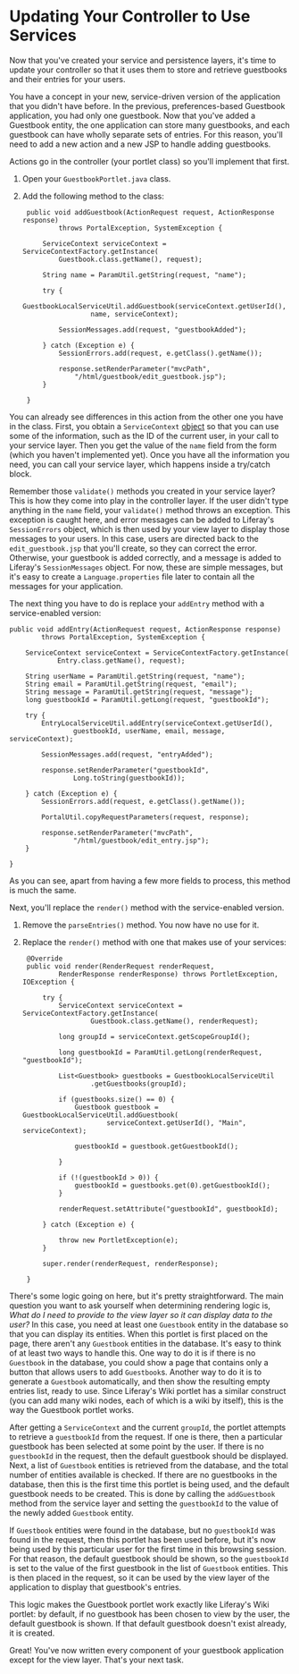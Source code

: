 # Updating Your Controller to Use Services [](id=updating-your-controller-to-use-services)

Now that you've created your service and persistence layers, it's time to update
your controller so that it uses them to store and retrieve guestbooks and their
entries for your users. 

You have a concept in your new, service-driven version of the application that
you didn't have before. In the previous, preferences-based Guestbook
application, you had only one guestbook. Now that you've added a Guestbook
entity, the one application can store many guestbooks, and each guestbook can
have wholly separate sets of entries. For this reason, you'll need to add a new
action and a new JSP to handle adding guestbooks. 

Actions go in the controller (your portlet class) so you'll implement that
first. 

1. Open your `GuestbookPortlet.java` class. 

2. Add the following method to the class: 

        public void addGuestbook(ActionRequest request, ActionResponse response)
                throws PortalException, SystemException {

            ServiceContext serviceContext = ServiceContextFactory.getInstance(
                Guestbook.class.getName(), request);

            String name = ParamUtil.getString(request, "name");

            try {
                GuestbookLocalServiceUtil.addGuestbook(serviceContext.getUserId(),
                        name, serviceContext);

                SessionMessages.add(request, "guestbookAdded");

            } catch (Exception e) {
                SessionErrors.add(request, e.getClass().getName());

                response.setRenderParameter("mvcPath",
                    "/html/guestbook/edit_guestbook.jsp");
            }

        }

You can already see differences in this action from the other one you have in
the class. First, you obtain a `ServiceContext` [object](https://dev.liferay.com/encyclopedia/-/wiki/Main/Service+Context) 
so that you can use some of the information, such as the ID of the current user,
in your call to your service layer. Then you get the value of the `name` field
from the form (which you haven't implemented yet). Once you have all the
information you need, you can call your service layer, which happens inside a
try/catch block. 

Remember those `validate()` methods you created in your service layer? This is
how they come into play in the controller layer. If the user didn't type
anything in the `name` field, your `validate()` method throws an exception. This
exception is caught here, and error messages can be added to Liferay's
`SessionErrors` object, which is then used by your view layer to display those
messages to your users. In this case, users are directed back to the
`edit_guestbook.jsp` that you'll create, so they can correct the error.
Otherwise, your guestbook is added correctly, and a message is added to
Liferay's `SessionMessages` object. For now, these are simple messages, but it's
easy to create a `Language.properties` file later to contain all the messages
for your application. 

The next thing you have to do is replace your `addEntry` method with a
service-enabled version: 

    public void addEntry(ActionRequest request, ActionResponse response)
            throws PortalException, SystemException {

        ServiceContext serviceContext = ServiceContextFactory.getInstance(
                Entry.class.getName(), request);

        String userName = ParamUtil.getString(request, "name");
        String email = ParamUtil.getString(request, "email");
        String message = ParamUtil.getString(request, "message");
        long guestbookId = ParamUtil.getLong(request, "guestbookId");

        try {
            EntryLocalServiceUtil.addEntry(serviceContext.getUserId(),
                    guestbookId, userName, email, message, serviceContext);

            SessionMessages.add(request, "entryAdded");

            response.setRenderParameter("guestbookId",
                    Long.toString(guestbookId));

        } catch (Exception e) {
            SessionErrors.add(request, e.getClass().getName());

            PortalUtil.copyRequestParameters(request, response);

            response.setRenderParameter("mvcPath",
                    "/html/guestbook/edit_entry.jsp");
        }

    }

As you can see, apart from having a few more fields to process, this method is
much the same. 

Next, you'll replace the `render()` method with the service-enabled version. 

1. Remove the `parseEntries()` method. You now have no use for it. 

2. Replace the `render()` method with one that makes use of your services: 

        @Override
        public void render(RenderRequest renderRequest,
                RenderResponse renderResponse) throws PortletException, IOException {

            try {
                ServiceContext serviceContext = ServiceContextFactory.getInstance(
                        Guestbook.class.getName(), renderRequest);

                long groupId = serviceContext.getScopeGroupId();

                long guestbookId = ParamUtil.getLong(renderRequest, "guestbookId");

                List<Guestbook> guestbooks = GuestbookLocalServiceUtil
                        .getGuestbooks(groupId);

                if (guestbooks.size() == 0) {
                    Guestbook guestbook = GuestbookLocalServiceUtil.addGuestbook(
                            serviceContext.getUserId(), "Main", serviceContext);

                    guestbookId = guestbook.getGuestbookId();

                }

                if (!(guestbookId > 0)) {
                    guestbookId = guestbooks.get(0).getGuestbookId();
                }

                renderRequest.setAttribute("guestbookId", guestbookId);

            } catch (Exception e) {

                throw new PortletException(e);
            }

            super.render(renderRequest, renderResponse);

        }

There's some logic going on here, but it's pretty straightforward. The main
question you want to ask yourself when determining rendering logic is, *What do
I need to provide to the view layer so it can display data to the user?* In this
case, you need at least one `Guestbook` entity in the database so that you can
display its entities. When this portlet is first placed on the page, there
aren't any `Guestbook` entities in the database. It's easy to think of at least
two ways to handle this. One way to do it is if there is no `Guestbook` in the
database, you could show a page that contains only a button that allows users to
add `Guestbook`s. Another way to do it is to generate a `Guestbook`
automatically, and then show the resulting empty entries list, ready to use.
Since Liferay's Wiki portlet has a similar construct (you can add many wiki
nodes, each of which is a wiki by itself), this is the way the Guestbook portlet
works. 

After getting a `ServiceContext` and the current `groupId`, the portlet attempts
to retrieve a `guestbookId` from the request. If one is there, then a particular
guestbook has been selected at some point by the user. If there is no
`guestbookId` in the request, then the default guestbook should be displayed.
Next, a list of `Guestbook` entities is retrieved from the database, and the
total number of entities available is checked. If there are no guestbooks in the
database, then this is the first time this portlet is being used, and the
default guestbook needs to be created. This is done by calling the
`addGuestbook` method from the service layer and setting the `guestbookId` to
the value of the newly added `Guestbook` entity. 

If `Guestbook` entities were found in the database, but no `guestbookId` was
found in the request, then this portlet has been used before, but it's now being
used by this particular user for the first time in this browsing session. For
that reason, the default guestbook should be shown, so the `guestbookId` is set
to the value of the first guestbook in the list of `Guestbook` entities. This is
then placed in the request, so it can be used by the view layer of the
application to display that guestbook's entries. 

This logic makes the Guestbook portlet work exactly like Liferay's Wiki portlet:
by default, if no guestbook has been chosen to view by the user, the default
guestbook is shown. If that default guestbook doesn't exist already, it is
created. 

Great! You've now written every component of your guestbook application except
for the view layer. That's your next task. 
